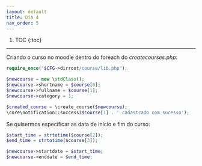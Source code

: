 ```yaml
---
layout: default
title: Dia 4
nav_order: 5
---
```

1. TOC
{:toc}
---

Criando o curso no moodle dentro do foreach do *createcourses.php*:

```php
require_once("$CFG->dirroot/course/lib.php");

$newcourse = new \stdClass();
$newcourse->shortname = $course[0];
$newcourse->fullname = $course[1];
$newcourse->category = 1;

$created_course = \create_course($newcourse);
\core\notification::success($course[1] . ' cadastrado com sucesso');
```

Se quisermos especificar as data de início e fim do curso:

```php
$start_time = strtotime($course[2]);
$end_time = strtotime($course[3]);

$newcourse->startdate = $start_time;
$newcourse->enddate = $end_time;
```

